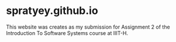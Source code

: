 # spratyey.github.io
This website was creates as my submission for Assignment 2 of the Introduction To Software Systems course at IIIT-H.
